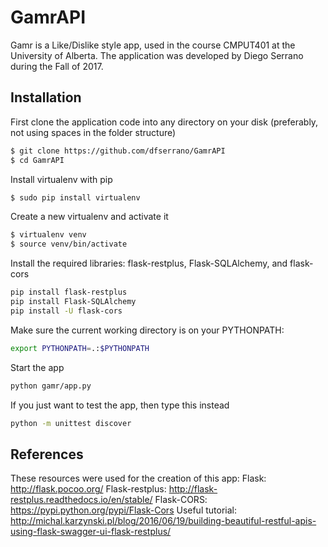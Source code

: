 # GamrAPI

Gamr is a Like/Dislike style app, used in the course CMPUT401 at the University of Alberta.  The application was developed by Diego Serrano during the Fall of 2017.

## Installation 

First clone the application code into any directory on your disk (preferably, not using spaces in the folder structure)
```sh
$ git clone https://github.com/dfserrano/GamrAPI
$ cd GamrAPI
```

Install virtualenv with pip
```sh
$ sudo pip install virtualenv
```

Create a new virtualenv and activate it
```sh
$ virtualenv venv
$ source venv/bin/activate
```

Install the required libraries: flask-restplus, Flask-SQLAlchemy, and flask-cors
```sh
pip install flask-restplus
pip install Flask-SQLAlchemy
pip install -U flask-cors
```

Make sure the current working directory is on your PYTHONPATH:
```sh
export PYTHONPATH=.:$PYTHONPATH
```

Start the app
```sh
python gamr/app.py
```

If you just want to test the app, then type this instead
```sh
python -m unittest discover
```

## References
These resources were used for the creation of this app:
Flask: http://flask.pocoo.org/
Flask-restplus: http://flask-restplus.readthedocs.io/en/stable/
Flask-CORS: https://pypi.python.org/pypi/Flask-Cors
Useful tutorial: http://michal.karzynski.pl/blog/2016/06/19/building-beautiful-restful-apis-using-flask-swagger-ui-flask-restplus/

